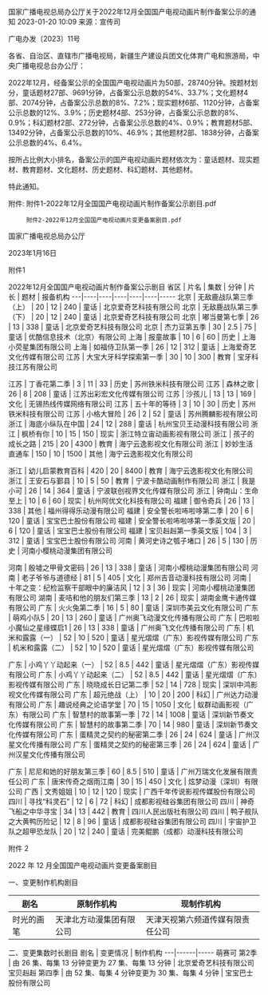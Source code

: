 国家广播电视总局办公厅关于2022年12月全国国产电视动画片制作备案公示的通知
2023-01-20 10:09 	来源：宣传司 	 

广电办发〔2023〕11号


各省、自治区、直辖市广播电视局，新疆生产建设兵团文化体育广电和旅游局，中央广播电视总台办公厅：

2022年12月，经备案公示的全国国产电视动画片为50部，28740分钟。按题材划分，童话题材27部、9691分钟，占备案公示总数的54%、33.7%；文化题材4部、2074分钟，占备案公示总数的8%、7.2%；现实题材6部、1120分钟，占备案公示总数的12%、3.9%；历史题材4部、253分钟，占备案公示总数的8%、0.9%；科幻题材2部、272分钟，占备案公示总数的4%、0.9%；教育题材5部、13492分钟，占备案公示总数的10%、46.9%；其他题材2部、1838分钟，占备案公示总数的4%、6.4%。

按所占比例大小排名，备案公示的国产电视动画片题材依次为：童话题材、现实题材、教育题材、文化题材、历史题材、科幻题材、其他题材。

特此通知。


附件: 附件1-2022年12月全国国产电视动画片制作备案公示剧目.pdf

         附件2-2022年12月全国国产电视动画片变更备案剧目.pdf



国家广播电视总局办公厅      

2023年1月16日           










附件1

2022年12月全国国产电视动画片制作备案公示剧目
省区 | 片名 | 集数 | 分钟 | 片长 | 题材 | 报备机构
---|----|----|----|----|----|-----
北京 | 无敌鹿战队第三季（上） | 20 | 12 | 240 | 童话 | 北京爱奇艺科技有限公司
北京 | 无敌鹿战队第三季（下） | 20 | 12 | 240 | 童话 | 北京爱奇艺科技有限公司
北京 | 嘟当曼第七季 | 26 | 13 | 338 | 童话 | 北京爱奇艺科技有限公司
北京 | 杰力豆第五季 | 30 | 2.5 | 75 | 童话 | 优酷信息技术（北京）有限公司
上海 | 报童故事 | 10 | 6 | 60 | 历史 | 上海小荧星集团有限公司
上海 | 如福侍卫队第一季 | 26 | 12 | 312 | 童话 | 上海爱奇艺文化传媒有限公司
江苏 | 大宝大牙科学探索第一季 | 30 | 10 | 300 | 教育 | 宝牙科技江苏有限公司

江苏 | 丁香花第二季 | 3 | 11 | 33 | 历史 | 苏州铁米科技有限公司
江苏 | 森林之歌 | 26 | 8 | 208 | 童话 | 江苏出彩宏文化传媒有限公司
江苏 | 沙孩儿 | 13 | 13 | 169 | 文化 | 无锡热线传媒网络有限公司
江苏 | 五十年的等待 | 3 | 10 | 30 | 历史 | 苏州铁米科技有限公司
江苏 | 小格大冒险 | 26 | 2 | 52 | 童话 | 苏州腾麟影视有限公司
浙江 | 海底小纵队在中国 | 24 | 12 | 288 | 童话 | 杭州宝贝王动漫科技有限公司
浙江 | 枫桥有你 | 10 | 15 | 150 | 现实 | 浙江特立宙动画影视有限公司
浙江 | 孩子的成长之路 | 215 | 20 | 4300 | 教育 | 海宁云逸影视文化有限公司
浙江 | 妙妙生活直通车 | 150 | 10 | 1500 | 其他 | 海宁云逸影视文化有限公司

浙江 | 幼儿启蒙教育百科 | 420 | 20 | 8400 | 教育 | 海宁云逸影视文化有限公司
浙江 | 王安石与鄞县 | 10 | 5 | 50 | 教育 | 宁波卡酷动画制作有限公司
浙江 | 我是小可 | 26 | 14 | 364 | 童话 | 宁波联创视界文化传媒有限公司
浙江 | 钟南山：生命至上 | 10 | 6 | 60 | 现实 | 杭州阿优文化科技有限公司
福建 | 御令奇兵 | 26 | 13 | 338 | 其他 | 福州得得乐动漫有限公司
福建 | 安全警长啦咘啦哆第二季 | 20 | 6 | 120 | 童话 | 宝宝巴士股份有限公司
福建 | 安全警长啦咘啦哆第一季英文版 | 20 | 6 | 120 | 童话 | 宝宝巴士股份有限公司
福建 | 宝贝赳赳第一季英文版 | 104 | 3 | 312 | 童话 | 宝宝巴士股份有限公司
河南 | 黄河史诗之瓠子堵口 | 26 | 5 | 130 | 历史 | 河南小樱桃动漫集团有限公司

河南 | 殷墟之甲骨文密码 | 26 | 13 | 338 | 童话 | 河南小樱桃动漫集团有限公司
河南 | 老子爷爷与道德经 | 81 | 5 | 405 | 文化 | 郑州吉音动漫科技有限公司
河南 | 十年之变：纪检监察干部眼中的廉洁风 | 12 | 3 | 36 | 现实 | 河南小樱桃动漫集团有限公司
湖南 | 麦咭和他的朋友们第三季 | 13 | 2 | 26 | 现实 | 湖南金鹰卡通传媒有限公司
广东 | 火火兔第二季 | 16 | 5 | 80 | 童话 | 深圳市美云文化有限公司
广东 | 萌鸡小队5 | 20 | 13 | 260 | 童话 | 广州奥飞动漫文化传播有限公司
广东 | 巴啦啦小魔仙之星缘蝶启1 | 26 | 13 | 338 | 童话 | 广州奥飞文化传播有限公司
广东 | 机米和露露（一） | 52 | 10 | 520 | 童话 | 星光熠熠（广东）影视传媒有限公司
广东 | 机米和露露（二） | 52 | 10 | 520 | 童话 | 星光熠熠（广东）影视传媒有限公司

广东 | 小鸡丫丫动起来（一） | 52 | 8.5 | 442 | 童话 | 星光熠熠（广东）影视传媒有限公司
广东 | 小鸡丫丫动起来（二） | 52 | 8.5 | 442 | 童话 | 星光熠熠（广东）影视传媒有限公司
广东 | 晓晓成长日记第二季 | 52 | 14 | 728 | 现实 | 深圳中鸿影视文化传媒有限公司
广东 | 超元绝战（上） | 10 | 20 | 200 | 科幻 | 广州达力动漫有限公司
广东 | 趣说经典之论语学堂 | 70 | 15 | 1050 | 文化 | 蚁群动画影视（广东）有限公司
广东 | 智慧村的故事第一季 | 72 | 14 | 1008 | 童话 | 深圳新节奏文化传媒有限公司
广东 | 智慧村的故事第二季 | 70 | 14 | 980 | 童话 | 深圳新节奏文化传媒有限公司
广东 | 蛋精灵之契约的秘密第二季 | 26 | 24 | 624 | 童话 | 广州汉星文化传播有限公司
广东 | 蛋精灵之契约的秘密第三季 | 26 | 24 | 624 | 童话 | 广州汉星文化传播有限公司

广东 | 尼尼和她的好朋友第三季 | 60 | 8.5 | 510 | 童话 | 广州万瑞文化发展有限责任公司
广东 | 唐宋传奇之烟雨江南 | 30 | 15 | 450 | 文化 | 炫梦动漫（深圳）有限公司
广西 | 文秀姐姐 | 10 | 12 | 120 | 现实 | 广西千年传说影视传媒股份有限公司
四川 | 寻找“科灵石” | 12 | 6 | 72 | 科幻 | 成都影视硅谷集团有限公司
四川 | 神奇飞船之中华寻宝 | 34 | 13 | 442 | 教育 | 四川人民出版社有限公司
四川 | 鸭子舰队之大黄鸭历险记 | 12 | 8 | 96 | 童话 | 成都影视硅谷集团有限公司
四川 | 宇宙护卫队之超甲恐龙队 | 20 | 12 | 240 | 童话 | 完美鲲鹏（成都）动漫科技有限公司






附件 2

2022 年 12 月全国国产电视动画片变更备案剧目

一、变更制作机构剧目

剧名 | 原制作机构 | 现制作机构
---|-------|------
时光的画笔 | 天津北方动漫集团有限公司 | 天津天视第六频道传媒有限责任公司
二、变更集数时长剧目
剧名 | 变更情况 | 制作机构
---|------|-----
萌赛可 第2季 | 由 26 集、每集 13 分钟变更为 27 集、每集 13 分钟 | 北京爱奇艺科技有限公司
宝贝赳赳 第四季 | 由 52 集、每集 4 分钟变更为 30 集、每集 4 分钟 | 宝宝巴士股份有限公司
